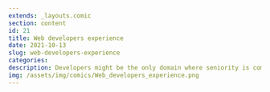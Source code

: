 ```yaml
---
extends: _layouts.comic
section: content
id: 21
title: Web developers experience
date: 2021-10-13
slug: web-developers-experience
categories:
description: Developers might be the only domain where seniority is completely fucked up.
img: /assets/img/comics/Web_developers_experience.png
---
```

